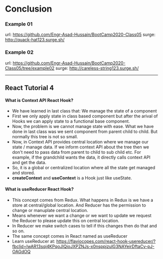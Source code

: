 # Conclusion

### Example 01
url: https://github.com/Engr-Asad-Hussain/BootCamp2020-Class05
surge: http://quack-hat123.surge.sh/

### Example 02
url: https://github.com/Engr-Asad-Hussain/BootCamp2020-Class05/tree/example02
surge: http://careless-string123.surge.sh/

------------------------------------------------------------
## React Tutorial 4

#### What is Context API React Hook?
 - We have learned in last class that: We manage the state of a component
 - First we only apply state in class based component but after the arival of Hooks we can apply state to a functional base component.
 - Now, the problem is we cannot manage state with ease. What we have done in last class was we sent component from parent child to child. But normally this tree is not so small.
 - Now, in Context API provides central location where we manage our state / manage data. If we inform context API about the tree then we don't need to pass data from parent to child to sub child etc. For example, if the grandchild wants the data, it directly calls context API and get the data.
 - So, it is a global or centralized location where all the state get managed and stored.
 - **createContext** and **useContext** is a Hook just like useState.

#### What is useReducer React Hook?
  - This concept comes from Redux. What happens in Redux is we have a store at central/global location. And Reducer has the permission to change or manuplate central location.
  - Means whenever we want a change or we want to update we request the Reducer to please update this on central location.
  - In Reducer we make switch cases to tell if this changes then do that and so on.
  - The same concept comes in React named as useReducer
  - Learn useReducer at: https://flaviocopes.com/react-hook-usereducer/?fbclid=IwAR13sqi4KPqoJlQioJXPZNJs-x0nsppjzulG3NAYeirDftaCv-pJ-OAGdOQ